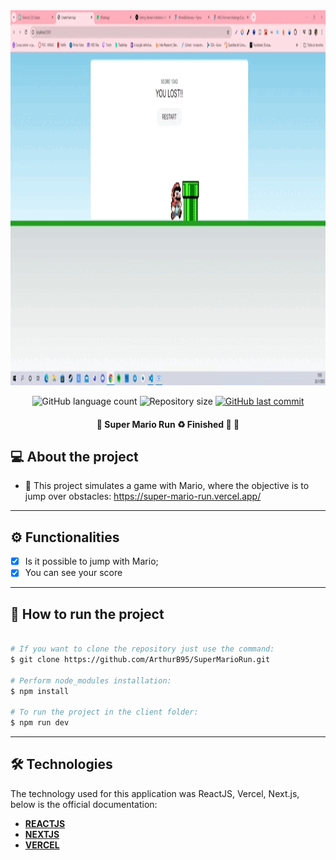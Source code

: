 <div align='center'>
<img src='.github/screen-capture.gif' width='900' height='600' />
</div>

<p align="center">
  <img alt="GitHub language count" src="https://img.shields.io/github/languages/count/ArthurB95/SuperMarioRun?color=%2304D361">

  <img alt="Repository size" src="https://img.shields.io/github/repo-size/ArthurB95/SuperMarioRun">
  
  <a href="https://github.com/ArthurB95/SuperMarioRun/commits/master">
    <img alt="GitHub last commit" src="https://img.shields.io/github/last-commit/ArthurB95/SuperMarioRun">
  </a>
    
</p>

<h4 align="center"> 
	🚧  Super Mario Run  ♻️ Finished 🚀 🚧
</h4>

## 💻 About the project

- 🚀 This project simulates a game with Mario, where the objective is to jump over obstacles: https://super-mario-run.vercel.app/

---

## ⚙️ Functionalities

-   [x] Is it possible to jump with Mario;
-   [x] You can see your score

---

## 🚀 How to run the project

```bash

# If you want to clone the repository just use the command:
$ git clone https://github.com/ArthurB95/SuperMarioRun.git

# Perform node_modules installation:
$ npm install

# To run the project in the client folder:
$ npm run dev

```

---

## 🛠 Technologies

The technology used for this application was ReactJS, Vercel, Next.js, below is the official documentation:

-   **[REACTJS](https://react.dev/)**
-   **[NEXTJS](https://nextjs.org/)**
-   **[VERCEL](https://vercel.com/)**


